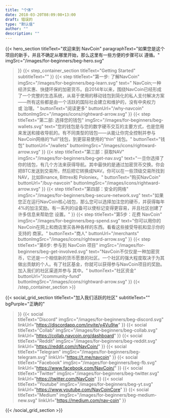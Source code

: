 ```yaml
---
title: "个体"
date: 2018-03-20T08:09:08+13:00
draft: 错误的
type: "默认值"
author: ""
description: ""
---
```

{{< hero_section
titleText="欢迎来到 NavCoin"
paragraphText="如果您是这个项目的新手，并且不确定从哪里开始，那么这里有一些方便的步骤可以&nbsp;遵循。"
imgSrc="/images/for-beginners/beg-hero.svg"
>}}
{{< step_container_section 
    titleText="Getting Started"
    subtitleText=""
>}}
  {{< step 
      titleText="第一步: 了解NavCoin"
      imgSrc="/images/for-beginners/beg-learn.svg"
      text=" NavCoin;一种经济实惠、快捷环保的加密货币。自2014年以来，围绕NavCoin已经形成了一个完整的生态系统，从易于使用的移动钱包到简化的私人支付解决方案——所有这些都是由一个活跃的国际社会建立和维护的，没有中央权力或&nbsp;治理。"
      buttonText="阅读更多"
      buttonUrl="/why-navcoin"
      buttonImgSrc="/images/icons/rightward-arrow.svg"
  >}}
  {{< step 
      titleText="第二部: 选择您的钱包"
      imgSrc="/images/for-beginners/beg-wallets.svg"
      text="您的钱包是与您的数字硬币交互的主要方式，也是您用来发送和接收导航的。有不同类型的钱包——从能让你完全控制并参与NavCoin网络的“full”钱包，到更容易使用的“thin”&nbsp;钱包。"
      buttonText="钱包"
      buttonUrl="/wallets"
      buttonImgSrc="/images/icons/rightward-arrow.svg"
  >}}
  {{< step
      titleText="第三部：获取NAV"
      imgSrc="/images/for-beginners/beg-get-nav.svg"
      text="一旦你选择了你的钱包，有几个方法来获得导航。其中最快的是通过加密货币交换。你会把BTC发送到交易所，然后把它转换成NAV。你可以在一些顶级交易所找到NAV，比如Binance, Bittrex和&nbsp;Poloniex。"
      buttonText="购买NavCoin"
      buttonUrl="/buy-navcoin"
      buttonImgSrc="/images/icons/rightward-arrow.svg"
  >}}
  {{< step
      titleText="第四部：安全的网络"
      imgSrc="/images/for-beginners/beg-secure-network.svg"
      text="如果您正在运行NavCoin核心钱包，那么您可以选择加注您的硬币，并获得每年4%的加注奖励。有一系列的设备可以使标记变得更容易，并且社区创建了许多信息来帮助您&nbsp;设置。"
  >}}
  {{< step
      titleText="第5步：花费 NavCoin"
      imgSrc="/images/for-beginners/beg-spend.svg"
      text="你可以用你的NavCoin在网上和商店里买各种各样的东西。看看这些接受导航和显示你的支持的&nbsp;商家。"
      buttonText="商人"
      buttonUrl="/merchants"
      buttonImgSrc="/images/icons/rightward-arrow.svg"
  >}}
  {{< step
      titleText="第6步: 参与到 NavCoin 项目"
      imgSrc="/images/for-beginners/beg-get-involved.svg"
      text="NavCoin不仅仅是一种加密货币，它还是一个相信新的货币愿景的社区。一个社区的强大程度取决于为其做出贡献的个人。有了社区基金，你就可以获得参与NavCoin项目的奖励。加入我们的社区渠道并参与&nbsp;其中。"
      buttonText="社区资金"
      buttonUrl="/community-fund"
      buttonImgSrc="/images/icons/rightward-arrow.svg"
  >}}
{{< /step_container_section >}}

{{< social_grid_section 
    titleText="加入我们活跃的社区"
    subtitleText=""
    bgPurple="正确的"
>}}
    {{< social                 
    titleText="Discord"
    imgSrc="/images/for-beginners/beg-discord.svg"
    linkUrl="https://discordapp.com/invite/y4Vu9jw"
>}}
{{< social                 
    titleText="Collab"
    imgSrc="/images/for-beginners/beg-collab.svg"
    linkUrl="https://collab.navcoin.org/dashboard"
>}}
{{< social                 
    titleText="Reddit"
    imgSrc="/images/for-beginners/beg-reddit.svg"
    linkUrl="https://reddit.com/r/NavCoin/"
>}}
{{< social                 
    titleText="Telegram"
    imgSrc="/images/for-beginners/beg-telegram.svg"
    linkUrl="https://t.me/navcoin"
>}}
{{< social                 
    titleText="Facebook"
    imgSrc="/images/for-beginners/beg-fb.svg"
    linkUrl="https://www.facebook.com/NavCoin/"
>}}
{{< social                 
    titleText="Twitter"
    imgSrc="/images/for-beginners/beg-twitter.svg"
    linkUrl="https://twitter.com/NavCoin"
>}}
{{< social                 
    titleText="Youtube"
    imgSrc="/images/for-beginners/beg-yt.svg"
    linkUrl="https://www.youtube.com/NavCoinCore"
>}}
{{< social                 
    titleText="Medium"
    imgSrc="/images/for-beginners/beg-medium-new.svg"
    linkUrl="https://medium.com/nav-coin"
>}}

{{< /social_grid_section >}}
